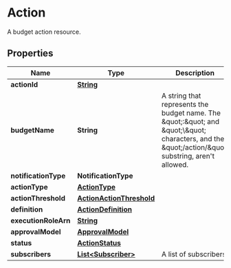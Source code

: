 

# Action

A budget action resource. 

## Properties

| Name | Type | Description | Notes |
|------------ | ------------- | ------------- | -------------|
|**actionId** | [**String**](String.md) |  |  |
|**budgetName** | **String** |  A string that represents the budget name. The \&quot;:\&quot; and \&quot;\\\&quot; characters, and the \&quot;/action/\&quot; substring, aren&#39;t allowed. |  |
|**notificationType** | **NotificationType** |  |  |
|**actionType** | [**ActionType**](ActionType.md) |  |  |
|**actionThreshold** | [**ActionActionThreshold**](ActionActionThreshold.md) |  |  |
|**definition** | [**ActionDefinition**](ActionDefinition.md) |  |  |
|**executionRoleArn** | [**String**](String.md) |  |  |
|**approvalModel** | [**ApprovalModel**](ApprovalModel.md) |  |  |
|**status** | [**ActionStatus**](ActionStatus.md) |  |  |
|**subscribers** | [**List&lt;Subscriber&gt;**](Subscriber.md) |  A list of subscribers. |  |



